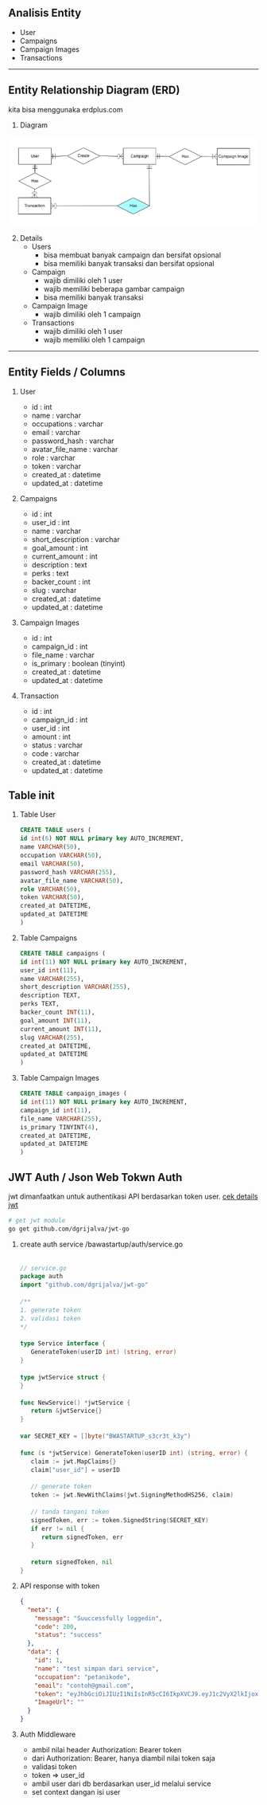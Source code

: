 ## Analisis Entity

- User
- Campaigns
- Campaign Images
- Transactions

---

## Entity Relationship Diagram (ERD)

kita bisa menggunaka erdplus.com

1. Diagram

<img src="./ERD.png" style="align:denter;">

2. Details
   - Users
     - bisa membuat banyak campaign dan bersifat opsional
     - bisa memiliki banyak transaksi dan bersifat opsional
   - Campaign
     - wajib dimiliki oleh 1 user
     - wajib memiliki beberapa gambar campaign
     - bisa memiliki banyak transaksi
   - Campaign Image
     - wajib dimiliki oleh 1 campaign
   - Transactions
     - wajib dimiliki oleh 1 user
     - wajib memiliki oleh 1 campaign

---

## Entity Fields / Columns

1. User

   - id : int
   - name : varchar
   - occupations : varchar
   - email : varchar
   - password_hash : varchar
   - avatar_file_name : varchar
   - role : varchar
   - token : varchar
   - created_at : datetime
   - updated_at : datetime

2. Campaigns

   - id : int
   - user_id : int
   - name : varchar
   - short_description : varchar
   - goal_amount : int
   - current_amount : int
   - description : text
   - perks : text
   - backer_count : int
   - slug : varchar
   - created_at : datetime
   - updated_at : datetime

3. Campaign Images

   - id : int
   - campaign_id : int
   - file_name : varchar
   - is_primary : boolean (tinyint)
   - created_at : datetime
   - updated_at : datetime

4. Transaction
   - id : int
   - campaign_id : int
   - user_id : int
   - amount : int
   - status : varchar
   - code : varchar
   - created_at : datetime
   - updated_at : datetime

## Table init

1. Table User
   ```sql
   CREATE TABLE users (
   id int(6) NOT NULL primary key AUTO_INCREMENT,
   name VARCHAR(50),
   occupation VARCHAR(50),
   email VARCHAR(50),
   password_hash VARCHAR(255),
   avatar_file_name VARCHAR(50),
   role VARCHAR(50),
   token VARCHAR(50),
   created_at DATETIME,
   updated_at DATETIME
   )
   ```
2. Table Campaigns

   ```sql
   CREATE TABLE campaigns (
   id int(11) NOT NULL primary key AUTO_INCREMENT,
   user_id int(11),
   name VARCHAR(255),
   short_description VARCHAR(255),
   description TEXT,
   perks TEXT,
   backer_count INT(11),
   goal_amount INT(11),
   current_amount INT(11),
   slug VARCHAR(255),
   created_at DATETIME,
   updated_at DATETIME
   )
   ```

3. Table Campaign Images
   ```sql
   CREATE TABLE campaign_images (
   id int(11) NOT NULL primary key AUTO_INCREMENT,
   campaign_id int(11),
   file_name VARCHAR(255),
   is_primary TINYINT(4),
   created_at DATETIME,
   updated_at DATETIME
   )
   ```

## JWT Auth / Json Web Tokwn Auth

jwt dimanfaatkan untuk authentikasi API berdasarkan token user. [cek details jwt](jwt.io)

```bash
# get jwt module
go get github.com/dgrijalva/jwt-go
```

1. create auth service /bawastartup/auth/service.go

   ```go

   // service.go
   package auth
   import "github.com/dgrijalva/jwt-go"

   /**
   1. generate token
   2. validasi token
   */

   type Service interface {
      GenerateToken(userID int) (string, error)
   }

   type jwtService struct {
   }

   func NewService() *jwtService {
      return &jwtService{}
   }

   var SECRET_KEY = []byte("BWASTARTUP_s3cr3t_k3y")

   func (s *jwtService) GenerateToken(userID int) (string, error) {
      claim := jwt.MapClaims{}
      claim["user_id"] = userID

      // generate token
      token := jwt.NewWithClaims(jwt.SigningMethodHS256, claim)

      // tanda tangani token
      signedToken, err := token.SignedString(SECRET_KEY)
      if err != nil {
         return signedToken, err
      }

      return signedToken, nil
   }

   ```

2. API response with token

   ```json
   {
     "meta": {
       "message": "Suuccessfully loggedin",
       "code": 200,
       "status": "success"
     },
     "data": {
       "id": 1,
       "name": "test simpan dari service",
       "occupation": "petanikode",
       "email": "contoh@gmail.com",
       "token": "eyJhbGciOiJIUzI1NiIsInR5cCI6IkpXVCJ9.eyJ1c2VyX2lkIjoxfQ.pR5mUyz1tm_Ni6-mCi-ankpmIwVifpJ0k_tNjbyp6p8",
       "ImageUrl": ""
     }
   }
   ```

3. Auth Middleware
   - ambil nilai header Authorization: Bearer token
   - dari Authorization: Bearer, hanya diambil nilai token saja
   - validasi token
   - token => user_id
   - ambil user dari db berdasarkan user_id melalui service
   - set context dangan isi user
